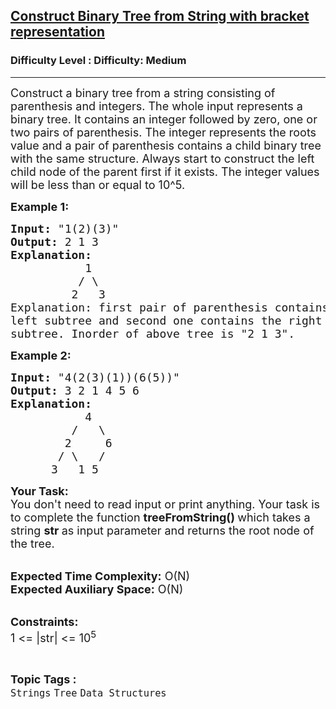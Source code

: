 <h2><a href="https://www.geeksforgeeks.org/problems/construct-binary-tree-from-string-with-bracket-representation/1?itm_source=geeksforgeeks&itm_medium=article&itm_campaign=practice_card">Construct Binary Tree from String with bracket representation</a></h2><h3>Difficulty Level : Difficulty: Medium</h3><hr><div class="problems_problem_content__Xm_eO"><p><span style="font-size:18px">Construct a binary tree from a string consisting of parenthesis and integers. The whole input represents a binary tree. It contains an integer followed by zero, one or two pairs of parenthesis. The integer represents the roots value and a pair of parenthesis contains a child binary tree with the same structure. Always start to construct the left child node of the parent first if it exists. The integer values will be less than or equal to 10^5.</span></p>

<p><strong><span style="font-size:18px">Example 1:</span></strong></p>

<pre><span style="font-size:18px"><strong>Input:</strong> "1(2)(3)" 
<strong>Output:</strong> 2 1 3
<strong>Explanation:</strong>
           1
          / \
         2   3
Explanation: first pair of parenthesis contains 
left subtree and second one contains the right 
subtree. Inorder of above tree is "2 1 3".</span></pre>

<p><strong><span style="font-size:18px">Example 2:</span></strong></p>

<pre><span style="font-size:18px"><strong>Input:</strong> "4(2(3)(1))(6(5))"
<strong>Output:</strong> 3 2 1 4 5 6
<strong>Explanation:</strong>
           4
         /   \
        2     6
       / \   / 
      3   1 5   </span></pre>

<p><span style="font-size:18px"><strong>Your Task:</strong><br>
You don't need to read input or print anything. Your task is to complete the function&nbsp;<strong>treeFromString()&nbsp;</strong>which takes a string <strong>str </strong>as input parameter and returns the root node of the tree.</span></p>

<p><br>
<span style="font-size:18px"><strong>Expected Time Complexity:</strong>&nbsp;O(N)<br>
<strong>Expected Auxiliary Space:</strong>&nbsp;O(N)</span></p>

<p><br>
<span style="font-size:18px"><strong>Constraints:</strong><br>
1 &lt;= |str| &lt;= 10<sup>5</sup></span></p>
</div><br><p><span style=font-size:18px><strong>Topic Tags : </strong><br><code>Strings</code>&nbsp;<code>Tree</code>&nbsp;<code>Data Structures</code>&nbsp;